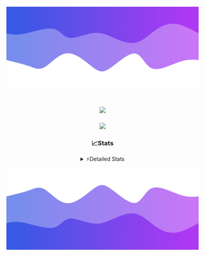 ![Header](./header.png)
<div align="center">

<h1 align="center">
  <a href="https://git.io/typing-svg">
    <img src="https://readme-typing-svg.herokuapp.com/?lines=Hello,+There!+👋;This+is+chicho.;CEO+on+Hely+Development....;&center=true&size=25">
  </a>
</h1>
  
<p align="center">
  <img src="https://lanyard.cnrad.dev/api/852683595378196480" />
</p>

### 📈Stats
<details>
    <summary> ⚡Detailed Stats</summary>
    <br/>

<!--START_SECTION:waka-->
![Code Time](http://img.shields.io/badge/Code%20Time-290%20hrs%2018%20mins-blue)

![Profile Views](http://img.shields.io/badge/Profile%20Views-10-blue)

**🐱 My GitHub Data** 

> 📦 42.5 kB Used in GitHub's Storage 
 > 
> 🏆 22 Contributions in the Year 2023
 > 
> 🚫 Not Opted to Hire
 > 
> 📜 7 Public Repositories 
 > 
> 🔑 9 Private Repositories 
 > 
**I'm a Night 🦉** 

```text
🌞 Morning                15 commits          █░░░░░░░░░░░░░░░░░░░░░░░░   05.95 % 
🌆 Daytime                29 commits          ███░░░░░░░░░░░░░░░░░░░░░░   11.51 % 
🌃 Evening                123 commits         ████████████░░░░░░░░░░░░░   48.81 % 
🌙 Night                  85 commits          ████████░░░░░░░░░░░░░░░░░   33.73 % 
```
📅 **I'm Most Productive on Tuesday** 

```text
Monday                   19 commits          ██░░░░░░░░░░░░░░░░░░░░░░░   07.54 % 
Tuesday                  54 commits          █████░░░░░░░░░░░░░░░░░░░░   21.43 % 
Wednesday                47 commits          █████░░░░░░░░░░░░░░░░░░░░   18.65 % 
Thursday                 30 commits          ███░░░░░░░░░░░░░░░░░░░░░░   11.90 % 
Friday                   34 commits          ███░░░░░░░░░░░░░░░░░░░░░░   13.49 % 
Saturday                 23 commits          ██░░░░░░░░░░░░░░░░░░░░░░░   09.13 % 
Sunday                   45 commits          ████░░░░░░░░░░░░░░░░░░░░░   17.86 % 
```


📊 **This Week I Spent My Time On** 

```text
🕑︎ Time Zone: America/Argentina/Buenos_Aires

💬 Programming Languages: 
Python                   10 hrs 35 mins      █████████████░░░░░░░░░░░░   50.94 % 
HTML                     7 hrs 55 mins       ██████████░░░░░░░░░░░░░░░   38.09 % 
JavaScript               2 hrs 5 mins        ███░░░░░░░░░░░░░░░░░░░░░░   10.03 % 
Text                     11 mins             ░░░░░░░░░░░░░░░░░░░░░░░░░   00.94 % 

🔥 Editors: 
VS Code                  20 hrs 47 mins      █████████████████████████   100.00 % 

🐱‍💻 Projects: 
Unknown Project          11 hrs 8 mins       █████████████░░░░░░░░░░░░   53.61 % 
Coder                    4 hrs 40 mins       ██████░░░░░░░░░░░░░░░░░░░   22.45 % 
FivemStrings             3 hrs 36 mins       ████░░░░░░░░░░░░░░░░░░░░░   17.37 % 
ocean-backend-v2         1 hr 22 mins        ██░░░░░░░░░░░░░░░░░░░░░░░   06.58 % 

💻 Operating System: 
Windows                  20 hrs 47 mins      █████████████████████████   100.00 % 
```

**I Mostly Code in JavaScript** 

```text
JavaScript               8 repos             █████████░░░░░░░░░░░░░░░░   34.78 % 
CSS                      4 repos             ████░░░░░░░░░░░░░░░░░░░░░   17.39 % 
HTML                     2 repos             ██░░░░░░░░░░░░░░░░░░░░░░░   08.70 % 
C#                       2 repos             ██░░░░░░░░░░░░░░░░░░░░░░░   08.70 % 
Batchfile                1 repo              █░░░░░░░░░░░░░░░░░░░░░░░░   04.35 % 
```




 Last Updated on 18/08/2023 19:09:32 UTC
<!--END_SECTION:waka-->
</details>

![Footer](./footer.png)
